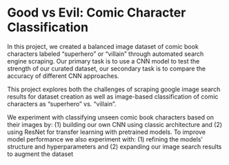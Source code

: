 # Good vs Evil: Comic Character Classification

In this project, we created a balanced image dataset of comic book characters labeled “superhero” or “villain” through automated search engine scraping. 
Our primary task is to use a CNN model to test the strength of our curated dataset, our secondary task is to compare the accuracy of different CNN approaches.

This project explores both the challenges of scraping google image search results for dataset creation as well as image-based classification of comic characters as 
“superhero” vs. “villain”. 

We experiment with classifying unseen comic book characters based on their images by: (1) building our own CNN using classic architecture and 
(2) using ResNet for transfer learning with pretrained models. 
To improve model performance we also experiment with: (1) refining the models’ structure and hyperparameters and (2) expanding our image search results to augment the dataset
